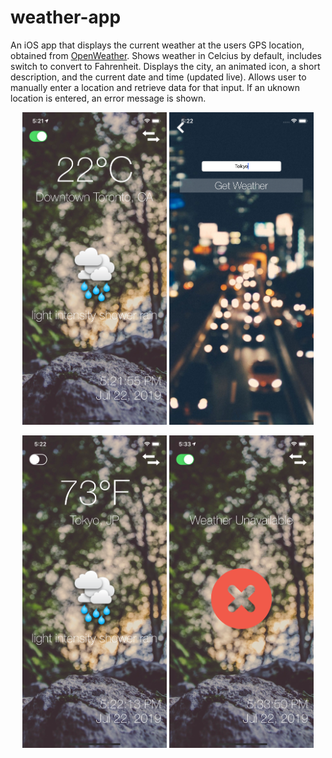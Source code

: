 # weather-app

An iOS app that displays the current weather at the users GPS location, obtained from <a href="https://openweathermap.org">OpenWeather</a>. Shows weather in Celcius by default, includes switch to convert to Fahrenheit. Displays the city, an animated icon, a short description, and the current date and time (updated live). Allows user to manually enter a location and retrieve data for that input. If an uknown location is entered, an error message is shown.

<p align="center">
  <img src="Screenshots/photo1.png" height="500px" width="auto">
  <img src="Screenshots/photo2.png" height="500px" width="auto">
</p>
<p align="center">
  <img src="Screenshots/photo3.png" height="500px" width="auto">
  <img src="Screenshots/photo4.png" height="500px" width="auto">
</p>
